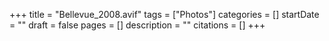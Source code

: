 +++
title = "Bellevue_2008.avif"
tags = ["Photos"]
categories = []
startDate = ""
draft = false
pages = []
description = ""
citations = []
+++
